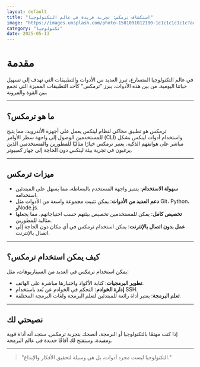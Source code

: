 ```yaml
---
layout: default
title: "استكشاف ترمكس: تجربة فريدة في عالم التكنولوجيا"
image: "https://images.unsplash.com/photo-1581091012180-1c1c1c1c1c1c?auto=format&fit=crop&w=800&q=80"
category: "تكنولوجيا"
date: 2025-05-13
---
```


# مقدمة

في عالم التكنولوجيا المتسارع، تبرز العديد من الأدوات والتطبيقات التي تهدف إلى تسهيل حياتنا اليومية. من بين هذه الأدوات، يبرز "ترمكس" كأحد التطبيقات المميزة التي تجمع بين القوة والمرونة.

---

## ما هو ترمكس؟

ترمكس هو تطبيق محاكي لنظام لينكس يعمل على أجهزة الأندرويد، مما يتيح للمستخدمين الوصول إلى واجهة سطر الأوامر (CLI) واستخدام أدوات لينكس بشكل مباشر على هواتفهم الذكية. يعتبر ترمكس خيارًا مثاليًا للمطورين والمستخدمين الذين يرغبون في تجربة بيئة لينكس دون الحاجة إلى جهاز كمبيوتر.

---

## ميزات ترمكس

- **سهولة الاستخدام**: يتميز واجهة المستخدم بالبساطة، مما يسهل على المبتدئين استخدامه.
- **دعم العديد من الأدوات**: يمكن تثبيت مجموعة واسعة من الأدوات مثل Git، Python، وNode.js.
- **تخصيص كامل**: يمكن للمستخدمين تخصيص بيئتهم حسب احتياجاتهم، مما يجعلها مثالية للمطورين.
- **عمل بدون اتصال بالإنترنت**: يمكن استخدام ترمكس في أي مكان دون الحاجة إلى اتصال بالإنترنت.

---

## كيف يمكن استخدام ترمكس؟

يمكن استخدام ترمكس في العديد من السيناريوهات، مثل:

- **تطوير البرمجيات**: كتابة الأكواد واختبارها مباشرة على الهاتف.
- **إدارة الخوادم**: التحكم في الخوادم عن بُعد باستخدام SSH.
- **تعلم البرمجة**: يعتبر أداة رائعة للمبتدئين لتعلم البرمجة ولغات البرمجة المختلفة.

---

## نصيحتي لك

إذا كنت مهتمًا بالتكنولوجيا أو البرمجة، أنصحك بتجربة ترمكس. ستجد أنه أداة قوية ومفيدة، وستفتح لك آفاقًا جديدة في عالم البرمجة.

---

> "التكنولوجيا ليست مجرد أدوات، بل هي وسيلة لتحقيق الأفكار والإبداع."
